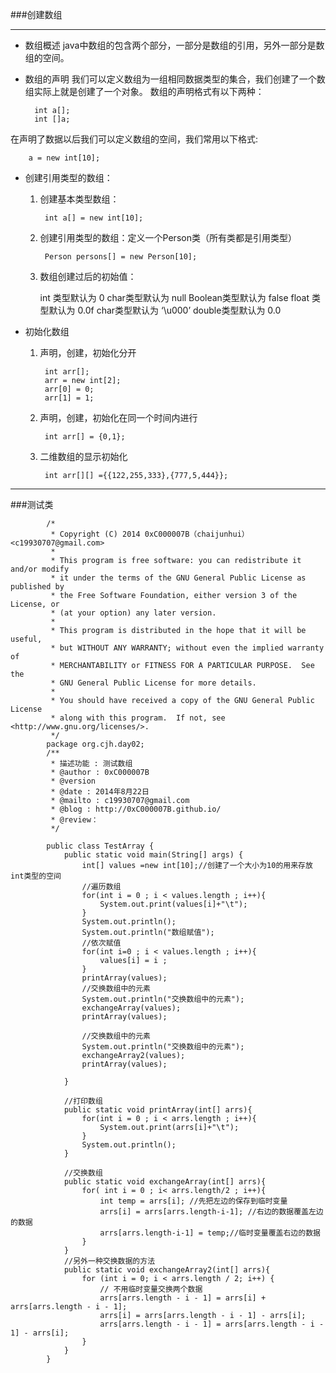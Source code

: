 ###创建数组

***

+ 数组概述
java中数组的包含两个部分，一部分是数组的引用，另外一部分是数组的空间。

+ 数组的声明
我们可以定义数组为一组相同数据类型的集合，我们创建了一个数组实际上就是创建了一个对象。
数组的声明格式有以下两种：

		int a[];
    	int []a;

在声明了数据以后我们可以定义数组的空间，我们常用以下格式:

		a = new int[10];

+ 创建引用类型的数组：

	1. 创建基本类型数组：

			int a[] = new int[10];

	2. 创建引用类型的数组：定义一个Person类（所有类都是引用类型）

			Person persons[] = new Person[10];

	3. 数组创建过后的初始值：

        int 类型默认为 0
        char类型默认为 null
        Boolean类型默认为 false
        float  类型默认为 0.0f
        char类型默认为 ‘\u000’
        double类型默认为 0.0

+ 初始化数组

	1. 声明，创建，初始化分开

			int arr[];
			arr = new int[2];
			arr[0] = 0;
			arr[1] = 1;

	2. 声明，创建，初始化在同一个时间内进行

			int arr[] = {0,1};

	3. 二维数组的显示初始化

			int arr[][] ={{122,255,333},{777,5,444}};

***

###测试类

            /*
             * Copyright (C) 2014 0xC000007B（chaijunhui） <c19930707@gmail.com>
             *
             * This program is free software: you can redistribute it and/or modify
             * it under the terms of the GNU General Public License as published by
             * the Free Software Foundation, either version 3 of the License, or
             * (at your option) any later version.
             *
             * This program is distributed in the hope that it will be useful,
             * but WITHOUT ANY WARRANTY; without even the implied warranty of
             * MERCHANTABILITY or FITNESS FOR A PARTICULAR PURPOSE.  See the
             * GNU General Public License for more details.
             *
             * You should have received a copy of the GNU General Public License
             * along with this program.  If not, see <http://www.gnu.org/licenses/>.
             */
            package org.cjh.day02;
            /**
             * 描述功能 : 测试数组
             * @author : 0xC000007B
             * @version 
             * @date : 2014年8月22日
             * @mailto : c19930707@gmail.com
             * @blog : http://0xC000007B.github.io/
             * @review：
             */

            public class TestArray {
                public static void main(String[] args) {
                    int[] values =new int[10];//创建了一个大小为10的用来存放int类型的空间
                    //遍历数组
                    for(int i = 0 ; i < values.length ; i++){
                        System.out.print(values[i]+"\t");
                    }
                    System.out.println();
                    System.out.println("数组赋值");
                    //依次赋值
                    for(int i=0 ; i < values.length ; i++){
                        values[i] = i ;
                    }
                    printArray(values);
                    //交换数组中的元素
                    System.out.println("交换数组中的元素");
                    exchangeArray(values);
                    printArray(values);

                    //交换数组中的元素
                    System.out.println("交换数组中的元素");
                    exchangeArray2(values);
                    printArray(values);

                }

                //打印数组
                public static void printArray(int[] arrs){
                    for(int i = 0 ; i < arrs.length ; i++){
                        System.out.print(arrs[i]+"\t");
                    }
                    System.out.println();
                }

                //交换数组
                public static void exchangeArray(int[] arrs){
                    for( int i = 0 ; i< arrs.length/2 ; i++){
                        int temp = arrs[i]; //先把左边的保存到临时变量
                        arrs[i] = arrs[arrs.length-i-1]; //右边的数据覆盖左边的数据
                        arrs[arrs.length-i-1] = temp;//临时变量覆盖右边的数据
                    }
                }
                //另外一种交换数据的方法
                public static void exchangeArray2(int[] arrs){
                    for (int i = 0; i < arrs.length / 2; i++) {
                        // 不用临时变量交换两个数据
                        arrs[arrs.length - i - 1] = arrs[i] + arrs[arrs.length - i - 1];
                        arrs[i] = arrs[arrs.length - i - 1] - arrs[i];
                        arrs[arrs.length - i - 1] = arrs[arrs.length - i - 1] - arrs[i];
                    }
                }
            }

